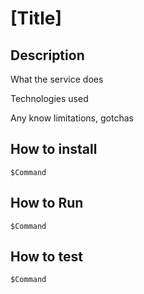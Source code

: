 # [Title]

## Description

What the service does

Technologies used

Any know limitations, gotchas

## How to install
```
$Command
```
## How to Run

```
$Command
```

## How to test

```
$Command
```
